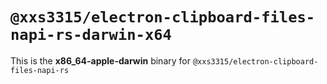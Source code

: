 # `@xxs3315/electron-clipboard-files-napi-rs-darwin-x64`

This is the **x86_64-apple-darwin** binary for `@xxs3315/electron-clipboard-files-napi-rs`
